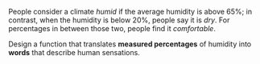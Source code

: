 People consider a climate *humid* if the average humidity is above 65%; in contrast, when the humidity is below 20%, people say it is *dry*. For percentages in between those two, people find it *comfortable*.

Design a function that translates **measured percentages** of humidity into **words** that describe human sensations.
